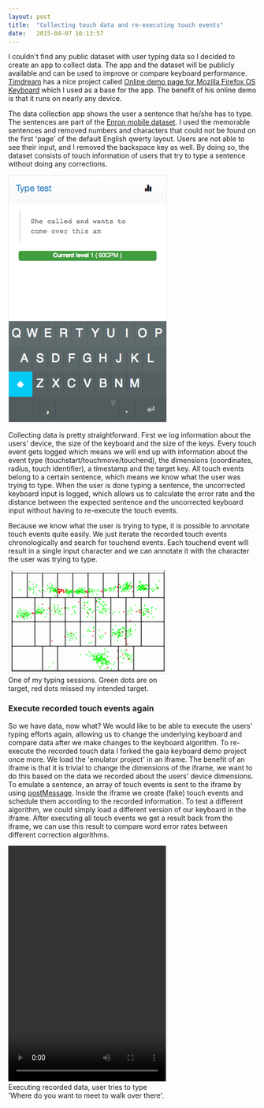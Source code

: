 ```yaml
---
layout: post
title:  "Collecting touch data and re-executing touch events"
date:   2015-04-07 16:13:57
---
```


I couldn't find any public dataset with user typing data so I decided to create an app to collect data. The app and the dataset will be publicly available and can be used to improve or compare keyboard performance. [Timdream][timdream] has a nice project called [Online demo page for Mozilla Firefox OS Keyboard][timdreamdemo] which I used as a base for the app. The benefit of his online demo is that it runs on nearly any device.

The data collection app shows the user a sentence that he/she has to type. The sentences are part of the [Enron mobile dataset][enron]. I used the memorable sentences and removed numbers and characters that could not be found on the first 'page' of the default English qwerty layout. Users are not able to see their input, and I removed the backspace key as well. By doing so, the dataset consists of touch information of users that try to type a sentence without doing any corrections.

<p class="center" style="width:320px">
	<img src="/assets/app.png" alt="app" style="border: 1px solid #E8E8E8;">	
</p>

Collecting data is pretty straightforward. First we log information about the users' device, the size of the keyboard and the size of the keys. Every touch event gets logged which means we will end up with information about the event type (touchstart/touchmove/touchend), the dimensions (coordinates, radius, touch identifier), a timestamp and the target key. All touch events belong to a certain sentence, which means we know what the user was trying to type. When the user is done typing a sentence, the uncorrected keyboard input is logged, which allows us to calculate the error rate and the distance between the expected sentence and the uncorrected keyboard input without having to re-execute the touch events. 

Because we know what the user is trying to type, it is possible to annotate touch events quite easily. We just iterate the recorded touch events chronologically and search for touchend events. Each touchend event will result in a single input character and we can annotate it with the character the user was trying to type.

<p class="center" style="width:320px">
	<img src="/assets/brianweet_typing_session.png" alt="app" style="border: 1px solid #E8E8E8;">	
	<span>One of my typing sessions. Green dots are on target, red dots missed my intended target.</span>
</p>

### Execute recorded touch events again

So we have data, now what? We would like to be able to execute the users' typing efforts again, allowing us to change the underlying keyboard and compare data after we make changes to the keyboard algorithm. To re-execute the recorded touch data I forked the gaia keyboard demo project once more. We load the 'emulator project' in an iframe. The benefit of an iframe is that it is trivial to change the dimensions of the iframe, we want to do this based on the data we recorded about the users' device dimensions. 
To emulate a sentence, an array of touch events is sent to the iframe by using [postMessage][iframepost]. Inside the iframe we create (fake) touch events and schedule them according to the recorded information. To test a different algorithm, we could simply load a different version of our keyboard in the iframe. After executing all touch events we get a result back from the iframe, we can use this result to compare word error rates between different correction algorithms. 
<p class="center" style="width:320px">
<video width="320" height="478" autoplay controls loop>
	  <source src="/assets/emulate_movie.webm" type="video/webm">
	  <source src="/assets/emulate_movie.ogv" type="video/ogg">
	  <source src="/assets/emulate_movie.mp4" type="video/mp4">
	Your browser does not support the video tag.
</video> 
<span>Executing recorded data, user tries to type 'Where do you want to meet to walk over there'.</span>
</p>

[timdream]: https://github.com/timdream
[timdreamdemo]: https://github.com/timdream/gaia-keyboard-demo
[enron]: http://keithv.com/software/enronmobile/
[iframepost]: https://developer.mozilla.org/en-US/docs/Web/API/Window/postMessage